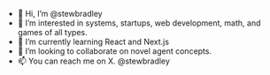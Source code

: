 - 👋 Hi, I’m @stewbradley
- 👀 I’m interested in systems, startups, web development, math, and games of all types.
- 🌱 I’m currently learning React and Next.js 
- 💞️ I’m looking to collaborate on novel agent concepts.
- 📫 You can reach me on X. @stewbradley

<!---
stewbradley/stewbradley is a ✨ special ✨ repository because its `README.md` (this file) appears on your GitHub profile.
You can click the Preview link to take a look at your changes.
--->
